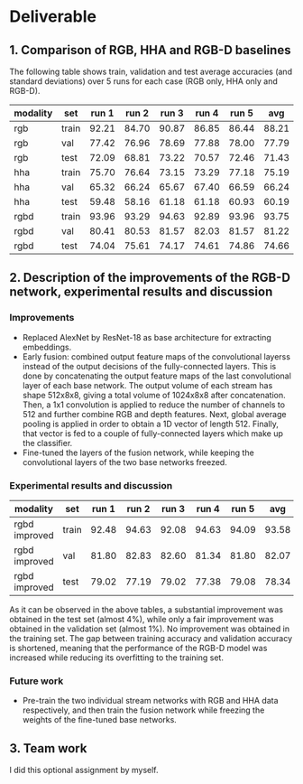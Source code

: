 # Deliverable

## 1. Comparison of RGB, HHA and RGB-D baselines

The following table shows train, validation and test average accuracies (and standard deviations) over 5 runs for each case (RGB only, HHA only and RGB-D).

| modality | set   | run 1 | run 2 | run 3 | run 4 | run 5 | avg   | std    |
|----------|-------|-------|-------|-------|-------|-------|-------|--------|
| rgb      | train | 92.21 | 84.70 | 90.87 | 86.85 | 86.44 | 88.21 | 3.1772 |
| rgb      | val   | 77.42 | 76.96 | 78.69 | 77.88 | 78.00 | 77.79 | 0.6496 |
| rgb      | test  | 72.09 | 68.81 | 73.22 | 70.57 | 72.46 | 71.43 | 1.7539 |
| hha      | train | 75.70 | 76.64 | 73.15 | 73.29 | 77.18 | 75.19 | 1.8771 |
| hha      | val   | 65.32 | 66.24 | 65.67 | 67.40 | 66.59 | 66.24 | 0.8123 |
| hha      | test  | 59.48 | 58.16 | 61.18 | 61.18 | 60.93 | 60.19 | 1.3354 |
| rgbd     | train | 93.96 | 93.29 | 94.63 | 92.89 | 93.96 | 93.75 | 0.6734 |
| rgbd     | val   | 80.41 | 80.53 | 81.57 | 82.03 | 81.57 | 81.22 | 0.7130 |
| rgbd     | test  | 74.04 | 75.61 | 74.17 | 74.61 | 74.86 | 74.66 | 0.6264 |

## 2. Description of the improvements of the RGB-D network, experimental results and discussion

### Improvements

* Replaced AlexNet by ResNet-18 as base architecture for extracting embeddings.
* Early fusion: combined output feature maps of the convolutional layerss instead of the output decisions of the fully-connected layers. This is done by concatenating the output feature maps of the last convolutional layer of each base network. The output volume of each stream has shape 512x8x8, giving a total volume of 1024x8x8 after concatenation. Then, a 1x1 convolution is applied to reduce the number of channels to 512 and further combine RGB and depth features. Next, global average pooling is applied in order to obtain a 1D vector of length 512. Finally, that vector is fed to a couple of fully-connected layers which make up the classifier.
* Fine-tuned the layers of the fusion network, while keeping the convolutional layers of the two base networks freezed.

### Experimental results and discussion

| modality      | set   | run 1 | run 2 | run 3 | run 4 | run 5 | avg   | std    |
|---------------|-------|-------|-------|-------|-------|-------|-------|--------|
| rgbd improved | train | 92.48 | 94.63 | 92.08 | 94.63 | 94.09 | 93.58 | 1.2171 |
| rgbd improved | val   | 81.80 | 82.83 | 82.60 | 81.34 | 81.80 | 82.07 | 0.6199 |
| rgbd improved | test  | 79.02 | 77.19 | 79.02 | 77.38 | 79.08 | 78.34 | 0.9639 |

As it can be observed in the above tables, a substantial improvement was obtained in the test set (almost 4%), while only a fair improvement was obtained in the validation set (almost 1%). No improvement was obtained in the training set. The gap between training accuracy and validation accuracy is shortened, meaning that the performance of the RGB-D model was increased while reducing its overfitting to the training set.

### Future work

* Pre-train the two individual stream networks with RGB and HHA data respectively, and then train the fusion network while freezing the weights of the fine-tuned base networks.

## 3. Team work

I did this optional assignment by myself.